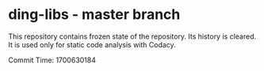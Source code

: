 # ding-libs - master branch

This repository contains frozen state of the repository.
Its history is cleared. It is used only for static code
analysis with Codacy.

Commit Time: 1700630184